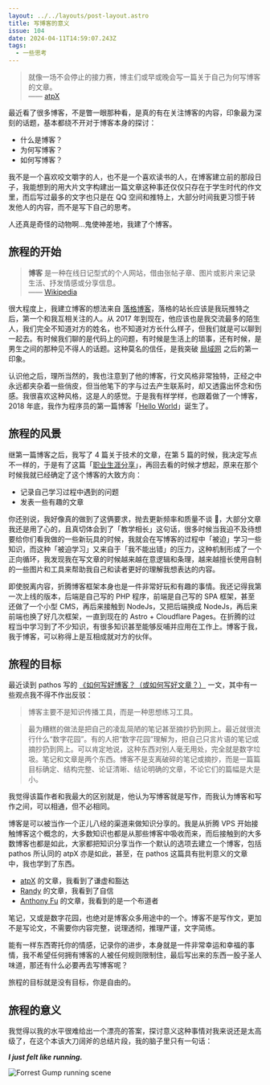 ```yaml
---  
layout: ../../layouts/post-layout.astro  
title: 写博客的意义
issue: 104
date: 2024-04-11T14:59:07.243Z  
tags:  
  - 一些思考
---  
```


> 就像一场不会停止的接力赛，博主们或早或晚会写一篇关于自己为何写博客的文章。  
> —— [atpX](https://atpx.com/blog/what-i-talk-about-when-i-talk-about-blog/)

最近看了很多博客，不是瞥一眼那种看，是真的有在关注博客的内容，印象最为深刻的话题，基本都绕不开对于博客本身的探讨：

- 什么是博客？
- 为何写博客？
- 如何写博客？

我不是一个喜欢咬文嚼字的人，也不是一个喜欢读书的人，在博客建立前的那段日子，我能想到的用大片文字构建出一篇文章这种事还仅仅只存在于学生时代的作文里，而后写过最多的文字也只是在 QQ 空间和推特上，大部分时间我更习惯于转发他人的内容，而不是写下自己的思考。

人还真是奇怪的动物啊…鬼使神差地，我建了个博客。

## 旅程的开始

> **博客** 是一种在线日记型式的个人网站，借由张帖子章、图片或影片来记录生活、抒发情感或分享信息。  
> —— [Wikipedia](https://zh.wikipedia.org/zh-cn/%E7%B6%B2%E8%AA%8C)

很大程度上，我建立博客的想法来自 [落格博客](https://www.logcg.com/)，落格的站长应该是我玩推特之后，第一个和我互相关注的人。从 2017 年到现在，他应该也是我交流最多的陌生人，我们完全不知道对方的姓名，也不知道对方长什么样子，但我们就是可以聊到一起去。有时候我们聊的是代码上的问题，有时候是生活上的琐事，还有时候，是男生之间的那种见不得人的话题。这种莫名的信任，是我突破 [局域网](https://en.wikipedia.org/wiki/Great_Firewall) 之后的第一印象。

认识他之后，理所当然的，我也注意到了他的博客，行文风格非常独特，正经之中永远都夹杂着一些俏皮，但当他笔下的字与过去产生联系时，却又透露出怀念和伤感。我很喜欢这种风格，这是人的感觉。于是我有样学样，也跟着做了一个博客，2018 年底，我作为程序员的第一篇博客「[Hello World](https://jw1.dev/2018/11/08/a01/)」诞生了。

## 旅程的风景

继第一篇博客之后，我写了 4 篇关于技术的文章，在第 5 篇的时候，我决定写点不一样的，于是有了这篇「[职业生涯分享](https://jw1.dev/2019/10/25/a02/)」，再回去看的时候才想起，原来在那个时候我就已经确定了这个博客的大致方向：

- 记录自己学习过程中遇到的问题
- 发表一些有趣的文章

你还别说，我好像真的做到了这俩要求，抛去更新频率和质量不谈 🤡，大部分文章我还是用了心的，且真切体会到了「教学相长」这句话，很多时候当我迫不及待想要给你们看我做的一些新玩具的时候，我就会在写博客的过程中「被迫」学习一些知识，而这种「被迫学习」又来自于「我不能出错」的压力，这种机制形成了一个正向循环，我发现我在写文章的时候越来越在意逻辑和条理，越来越擅长使用自制的一些图片和工具来帮助我自己和读者更好的理解我想表达的内容。

即使脱离内容，折腾博客框架本身也是一件非常好玩和有趣的事情。我还记得我第一次上线的版本，后端是自己写的 PHP 程序，前端是自己写的 SPA 框架，甚至还做了一个小型 CMS，再后来接触到 NodeJs，又把后端换成 NodeJs，再后来前端也换了好几次框架，一直到现在的 Astro + Cloudflare Pages。在折腾的过程当中学习到了不少知识，有很多知识甚至能够反哺并应用在工作上。博客于我，我于博客，可以称得上是互相成就对方的伙伴。

## 旅程的目标

最近读到 pathos 写的 [《如何写好博客？（或如何写好文章？）](https://pathos.page/blog/how-to-write-blog) 一文，其中有一些观点我不得不作出反驳：

> 博客主要不是知识传播工具，而是一种思想练习工具。

<!-- -->

> 最为糟糕的做法是把自己的凌乱简陋的笔记甚至摘抄扔到网上。最近就很流行什么“数字花园”。有的人把“数字花园”理解为，把自己只言片语的笔记或摘抄扔到网上。可以肯定地说，这种东西对别人毫无用处，完全就是数字垃圾。笔记和文章是两个东西。博客不是支离破碎的笔记或摘抄，而是一篇篇目标确定、结构完整、论证清晰、结论明确的文章，不论它们的篇幅是大是小。

我觉得该篇作者和我最大的区别就是，他认为写博客就是写作，而我认为博客和写作之间，可以相通，但不必相同。

博客是可以被当作一个正儿八经的渠道来做知识分享的。我是从折腾 VPS 开始接触博客这个概念的，大多数知识也都是从那些博客中吸收而来，而后接触到的大多数博客也都是如此，大家都把知识分享当作一个默认的选项去建立一个博客，包括 pathos 所认同的 atpX 亦是如此，甚至，在 pathos 这篇具有批判意义的文章中，我也学到了东西。

- [atpX](https://atpx.com/) 的文章，我看到了谦虚和豁达
- [Randy](https://lutaonan.com) 的文章，我看到了自信
- [Anthony Fu](https://antfu.me/posts) 的文章，我看到的是一个布道者

笔记，又或是数字花园，也绝对是博客众多用途中的一个。博客不是写作文，更加不是写论文，不需要你内容完整，说理透彻，推理严谨，文字简练。

能有一样东西寄托你的情感，记录你的进步，本身就是一件非常幸运和幸福的事情，我不希望任何拥有博客的人被任何规则限制住，最后写出来的东西一股子圣人味道，那还有什么必要再去写博客呢？

旅程的目标就是没有目标，你是自由的。

## 旅程的意义

我觉得以我的水平很难给出一个漂亮的答案，探讨意义这种事情对我来说还是太高级了，在这个本该大刀阔斧的总结片段，我的脑子里只有一句话：

**_I just felt like running._**

![Forrest Gump running scene](https://blog-r2.jw1.dev/z20LcLaZDxWVTRK9.jpg)
